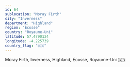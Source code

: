 ```yaml
---
id: 64
sublocation: "Moray Firth"
city: "Inverness"
department: "Highland"
region: "Écosse"
country: "Royaume-Uni"
latitude: 57.4790124
longitude: -4.225739
country_flag: "🇬🇧"
---
```

Moray Firth, Inverness, Highland, Écosse, Royaume-Uni 🇬🇧